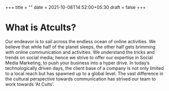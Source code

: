 +++
title = ""
date = 2021-10-08T14:52:00+05:30
draft = false
+++
# What is Atcults?
Our endeavor is to sail across the endless ocean of online activities. We believe that while half of the planet sleeps, the other half gets brimming with online communication and activities. We understand the tricks and trends on social media; hence we strive to offer our expertise in Social Media Marketing, to push your business into a hyper drive. In today’s technologically driven days, the client base of a company is not only limited to a local reach but has spawned up to a global level. The vast difference in the cultural perspective towards communication has strived our team to work towards ‘At Cults’.